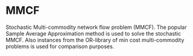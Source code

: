 # MMCF
Stochastic Multi-commodity network flow problem (MMCF).
The popular Sample Average Approximation method is used to solve the stochastic MMCF. Also instances from the OR-library of min cost multi-commodity problems is used for comparison purposes.
